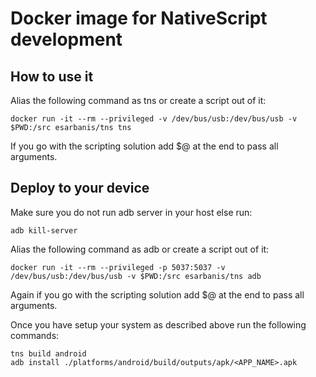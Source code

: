 # Docker image for NativeScript development

## How to use it
Alias the following command as tns or create a script out of it:

```
docker run -it --rm --privileged -v /dev/bus/usb:/dev/bus/usb -v $PWD:/src esarbanis/tns tns
```

If you go with the scripting solution add $@ at the end to pass all arguments.

## Deploy to your device
Make sure you do not run adb server in your host else run:

```
adb kill-server
```

Alias the following command as adb or create a script out of it:

```
docker run -it --rm --privileged -p 5037:5037 -v /dev/bus/usb:/dev/bus/usb -v $PWD:/src esarbanis/tns adb
```

Again if you go with the scripting solution add $@ at the end to pass all arguments.

Once you have setup your system as described above run the following commands:

```
tns build android
adb install ./platforms/android/build/outputs/apk/<APP_NAME>.apk
```